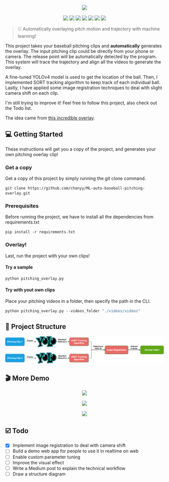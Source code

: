 <p align=center>
    <img src="img/7-balls-new.gif">
</p>

<p align=center>
    <a target="_blank" href="https://travis-ci.com/chonyy/ML-auto-baseball-pitching-overlay" title="Build Status"><img src="https://travis-ci.com/chonyy/ML-auto-baseball-pitching-overlay.svg?branch=master"></a>
    <a target="_blank" href="#" title="language count"><img src="https://img.shields.io/github/languages/count/chonyy/ML-auto-baseball-pitching-overlay"></a>
    <a target="_blank" href="#" title="top language"><img src="https://img.shields.io/github/languages/top/chonyy/ML-auto-baseball-pitching-overlay?color=orange"></a>
    <a target="_blank" href="https://img.shields.io/github/pipenv/locked/python-version/chonyy/daily-nba" title="Python version"><img src="https://img.shields.io/github/pipenv/locked/python-version/chonyy/daily-nba?color=green"></a>
    <a target="_blank" href="https://opensource.org/licenses/MIT" title="License: MIT"><img src="https://img.shields.io/badge/License-MIT-blue.svg"></a>
    <a target="_blank" href="#" title="repo size"><img src="https://img.shields.io/github/repo-size/chonyy/ML-auto-baseball-pitching-overlay"></a>
    <a target="_blank" href="http://makeapullrequest.com" title="PRs Welcome"><img src="https://img.shields.io/badge/PRs-welcome-brightgreen.svg"></a>
</p>

> ⚾ Automatically overlaying pitch motion and trajectory with machine learning!

This project takes your baseball pitching clips and **automatically** generates the overlay. The input pitching clip could be directly from your phone or camera. The release point will be automatically detected by the program. This system will trace the trajectory and align all the videos to generate the overlay.

A fine-tuned YOLOv4 model is used to get the location of the ball. Then, I implemented SORT tracking algorithm to keep track of each individual ball. Lastly, I have applied some image registration techniques to deal with slight camera shift on each clip.

I'm still trying to improve it! Feel free to follow this project, also check out the Todo list.

The idea came from [this incredible overlay](https://www.youtube.com/watch?v=jUbAAurrnwU&ab_channel=YuTubeKs).

## 💻 Getting Started

These instructions will get you a copy of the project, and generates your own pitching overlay clip!

### Get a copy

Get a copy of this project by simply running the git clone command.

```git
git clone https://github.com/chonyy/ML-auto-baseball-pitching-overlay.git
```

### Prerequisites

Before running the project, we have to install all the dependencies from requirements.txt

```pip
pip install -r requirements.txt
```

### Overlay!

Last, run the project with your own clips!

#### Try a sample

```python
python pitching_overlay.py
```

#### Try with yout own clips

Place your pitching videos in a folder, then specify the path in the CLI.

```python
python pitching_overlay.py --videos_folder "./videos/videos"
```

## 🔨 Project Structure

<p align=center>
    <img src="img/structure.png">
</p>

## 🎬 More Demo

<p align=center>
    <img src="img/2_balls_new.gif">
</p>
<p align=center>
    <img src="img/4-balls.gif">
</p>
<p align=center>
    <img src="img/3-balls-new.gif">
</p>

## ☑️ Todo

-   [x] Implement image registration to deal with camera shift
-   [ ] Build a demo web app for people to use it in realtime on web
-   [ ] Enable custom parameter tuning
-   [ ] Improve the visual effect
-   [ ] Write a Medium post to explain the technical workflow
-   [ ] Draw a structure diagram
